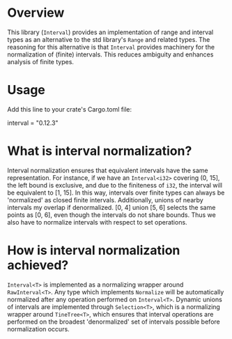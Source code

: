 Overview
========

This library (`Interval`) provides an implementation of range and interval types as an alternative to the std library's `Range` and related types. The reasoning for this alternative is that `Interval` provides machinery for the normalization of (finite) intervals. This reduces ambiguity and enhances analysis of finite types.

Usage
=====

Add this line to your crate's Cargo.toml file:

interval = "0.12.3"


What is interval normalization?
===============================

Interval normalization ensures that equivalent intervals have the same representation. For instance, if we have an `Interval<i32>` covering (0, 15], the left bound is exclusive, and due to the finiteness of `i32`, the interval will be equivalent to [1, 15]. In this way, intervals over finite types can always be 'normalized' as closed finite intervals. Additionally, unions of nearby intervals my overlap if denormalized. [0, 4] union [5, 6] selects the same points as [0, 6], even though the intervals do not share bounds. Thus we also have to normalize intervals with respect to set operations.


How is interval normalization achieved?
======================================

`Interval<T>` is implemented as a normalizing wrapper around `RawInterval<T>`. Any type which implements `Normalize` will be automatically normalized after any operation performed on `Interval<T>`. Dynamic unions of intervals are implemented through `Selection<T>`, which is a normalizing wrapper around `TineTree<T>`, which ensures that interval operations are performed on the broadest 'denormalized' set of intervals possible before normalization occurs.